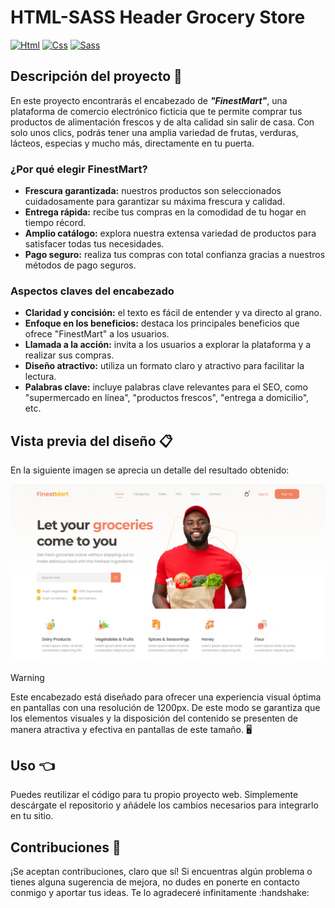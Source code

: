 # HTML-SASS Header Grocery Store
[![Html](https://img.shields.io/badge/HTML-white?style=for-the-badge&logo=html5&logoColor=white&labelColor=black&color=%23E34F26)]()
[![Css](https://img.shields.io/badge/css-white?style=for-the-badge&logo=css3&logoColor=white&labelColor=black&color=blue)]()
[![Sass](https://img.shields.io/badge/SASS-black?style=for-the-badge&logo=Sass&logoColor=white&labelColor=black&color=%23CC6699)]()

## Descripción del proyecto :memo:
<p>En este proyecto encontrarás el encabezado de <b><i>"FinestMart"</i></b>, una plataforma de comercio electrónico ficticia que te permite comprar tus productos de alimentación frescos y de alta calidad sin salir de casa. Con solo unos clics, podrás tener una amplia variedad de frutas, verduras, lácteos, especias y mucho más, directamente en tu puerta.</p>

### ¿Por qué elegir FinestMart?

- <b>Frescura garantizada:</b> nuestros productos son seleccionados cuidadosamente para garantizar su máxima frescura y calidad.
- <b>Entrega rápida:</b> recibe tus compras en la comodidad de tu hogar en tiempo récord.
- <b>Amplio catálogo:</b> explora nuestra extensa variedad de productos para satisfacer todas tus necesidades.
- <b>Pago seguro:</b> realiza tus compras con total confianza gracias a nuestros métodos de pago seguros.

### Aspectos claves del encabezado

- <b>Claridad y concisión:</b> el texto es fácil de entender y va directo al grano.
- <b>Enfoque en los beneficios:</b> destaca los principales beneficios que ofrece "FinestMart" a los usuarios.
- <b>Llamada a la acción:</b> invita a los usuarios a explorar la plataforma y a realizar sus compras.
- <b>Diseño atractivo:</b> utiliza un formato claro y atractivo para facilitar la lectura.
- <b>Palabras clave:</b> incluye palabras clave relevantes para el SEO, como "supermercado en línea", "productos frescos", "entrega a domicilio", etc.

## Vista previa del diseño :clipboard:
<p>En la siguiente imagen se aprecia un detalle del resultado obtenido:</p>

<img src="grocery-store-resume.png">

> [!WARNING]
> Este encabezado está diseñado para ofrecer una experiencia visual óptima en pantallas con una resolución de 1200px. De este modo se garantiza que los elementos visuales y la disposición del contenido se presenten de manera atractiva y efectiva en pantallas de este tamaño. 🖥️

## Uso :point_left:
<p>Puedes reutilizar el código para tu propio proyecto web. Simplemente descárgate el repositorio y añádele los cambios necesarios para integrarlo en tu sitio.</p>

## Contribuciones :information_desk_person:
<p>¡Se aceptan contribuciones, claro que sí! Si encuentras algún problema o tienes alguna sugerencia de mejora, no dudes en ponerte en contacto conmigo y aportar tus ideas. Te lo agradeceré infinitamente :handshake:</p>
